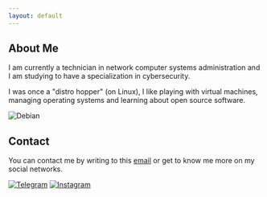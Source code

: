 ```yaml
---
layout: default
---
```


## About Me

I am currently a technician in network computer systems administration and I am studying to have a specialization in cybersecurity.

I was once a "distro hopper" (on Linux), I like playing with virtual machines, managing operating systems and learning about open source software.

![Debian](https://media.licdn.com/dms/image/C4E22AQG0vSRtZBgBmg/feedshare-shrink_2048_1536/0/1675983403247?e=1704326400&v=beta&t=GZEFUJ9XOJtu5YEGxH7GULUHfTreYc10rSU-PMmg9u0)

## Contact

You can contact me by writing to this [email](mailto:90f0ad@gmail.com) or get to know me more on my social networks.

[![Telegram](https://img.shields.io/badge/cequintos-telegram?style=flat-square&logo=telegram&logoColor=white&labelColor=gray&color=gray)](https://t.me/cequintos)
[![Instagram](https://img.shields.io/badge/cequintos-instagram?style=flat-square&logo=instagram&logoColor=white&labelColor=orange&color=orange)](https://www.instagram.com/cequintos/)
